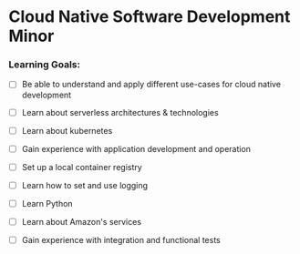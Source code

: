# Cloud Native Software Development Minor

### Learning Goals:
- [ ] Be able to understand and apply different use-cases for cloud native development
- [ ] Learn about serverless architectures & technologies
- [ ] Learn about kubernetes
- [ ] Gain experience with application development and operation 
- [ ] Set up a local container registry
- [ ] Learn how to set and use logging
- [ ] Learn Python
- [ ] Learn about Amazon's services
- [ ] Gain experience with integration and functional tests




